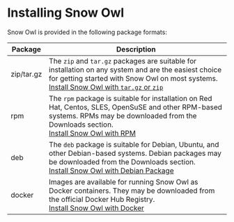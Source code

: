 # Installing Snow Owl

Snow Owl is provided in the following package formats:

| Package          | Description                               |
| ---------------- | ----------------------------------------- |
| zip/tar.gz       | The `zip` and `tar.gz` packages are suitable for installation on any system and are the easiest choice for getting started with Snow Owl on most systems. <br />[Install Snow Owl with `tar.gz` or `zip`](tarzip.md) |
| rpm              | The `rpm` package is suitable for installation on Red Hat, Centos, SLES, OpenSuSE and other RPM-based systems. RPMs may be downloaded from the Downloads section. <br />[Install Snow Owl with RPM](rpm.md) |
| deb              | The `deb` package is suitable for Debian, Ubuntu, and other Debian-based systems. Debian packages may be downloaded from the Downloads section. <br />[Install Snow Owl with Debian Package](debian.md) |
| docker           | Images are available for running Snow Owl as Docker containers. They may be downloaded from the official Docker Hub Registry. <br />[Install Snow Owl with Docker](docker.md) |
